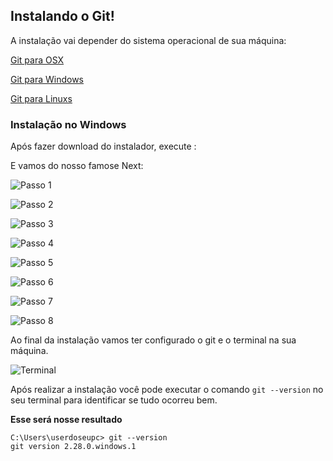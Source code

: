 ## Instalando o Git!

A instalação vai depender do sistema operacional de sua máquina:

[Git para OSX](https://git-scm.com/download/mac) 

[Git para Windows](https://gitforwindows.org/) 

[Git para Linuxs](https://git-scm.com/book/pt-br/v2/Come%C3%A7ando-Instalando-o-Git) 


### Instalação no Windows

Após fazer download do instalador, execute :

E vamos do nosso famose Next:

![Passo 1](../images/github/instalacaogit/passo1.png)

![Passo 2](../images/github/instalacaogit/passo2.png)

![Passo 3](../images/github/instalacaogit/passo3.png)

![Passo 4](../images/github/instalacaogit/passo4.png)

![Passo 5](../images/github/instalacaogit/passo5.png)

![Passo 6](../images/github/instalacaogit/passo6.png)

![Passo 7](../images/github/instalacaogit/passo7.png)

![Passo 8](../images/github/instalacaogit/passo8.png)

Ao final da instalação vamos ter configurado o git e o terminal na sua máquina.

![Terminal](../images/github/instalacaogit/terminal.png)

Após realizar a instalação você pode executar o comando `git --version` no seu terminal para identificar se tudo ocorreu bem.

**Esse será nosse resultado**
```
C:\Users\userdoseupc> git --version
git version 2.28.0.windows.1
```
